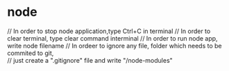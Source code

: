 # node

// In order to stop node application,type Ctrl+C in terminal
// In order to clear terminal, type clear command interminal
// In order to run node app, write node filename
// In ordeer to ignore any file, folder which needs to be commited to git,  
// just create a ".gitignore" file and write "/node-modules"
